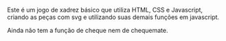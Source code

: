 Este é um jogo de xadrez básico que utiliza HTML, CSS e Javascript, criando as peças com svg e utilizando suas demais funções em javascript.

Ainda não tem a função de cheque nem de chequemate.
